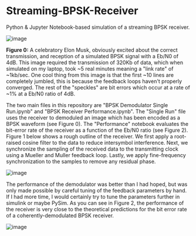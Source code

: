 # Streaming-BPSK-Receiver
Python &amp; Jupyter Notebook-based simulation of a streaming BPSK receiver.

![image](https://user-images.githubusercontent.com/5545285/144552554-49c4e1ac-bcc0-4dd6-9502-ff2b22e86f23.png)

**Figure 0:** A celebratory Elon Musk, obviously excited about the correct transmission, and reception of a simulated BPSK signal with a Eb/N0 of 4dB. This image required the transmission of 320Kb of data, which when simulated on my laptop, took ~5 real minutes meaning a "link rate" of ~1kb/sec. One cool thing from this image is that the first ~10 lines are completely jumbled, this is because the feedback loops haven't properly converged. The rest of the "speckles" are bit errors which occur at a rate of ~1% at a Eb/N0 ratio of 4dB.

The two main files in this repository are "BPSK Demodulator Single Run.ipynb" and "BPSK Receiver Performance.ipynb". The "Single Run" file uses the receiver to demoduled an image which has been encoded as a BPSK waveform (see Figure 0). The "Performance" notebook evaluates the bit-error rate of the receiver as a function of the Eb/N0 ratio (see Figure 2). Figure 1 below shows a rough outline of the receiver. We first apply a root-raised cosine filter to the data to reduce intersymbol interference. Next, we synchronize the sampling of the received data to the transmitting clock using a Mueller and Muller feedback loop. Lastly, we apply fine-frequency synchronization to the samples to remove any residual phase. 

![image](https://user-images.githubusercontent.com/5545285/144552830-7f345aca-4ce1-4856-867d-11888927b8aa.png)

The performance of the demodulator was better than I had hoped, but was only made possible by careful tuning of the feedback parameters by hand. If I had more time, I would certainly try to tune the parameters further in simulink or maybe PySim. As you can see in Figure 2, the performance of the receiver is very close to the theoretical predictions for the bit error rate of a coherently-demodulated BPSK receiver.

![image](https://user-images.githubusercontent.com/5545285/144552845-1488bc95-ff06-47a8-a818-de914f99d780.png)

